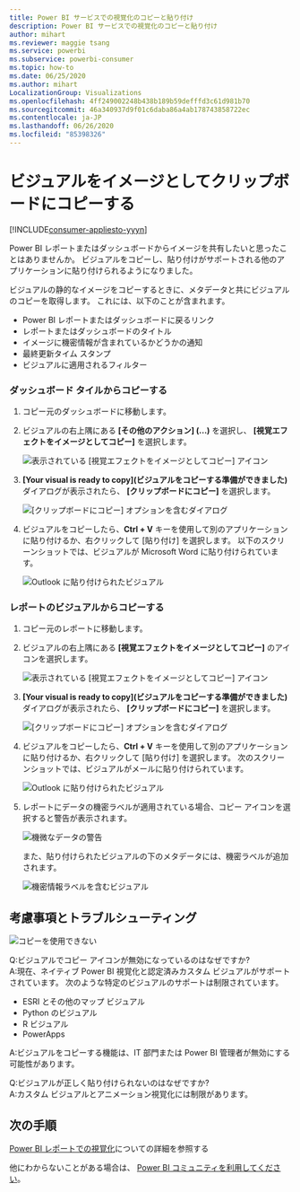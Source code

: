 ```yaml
---
title: Power BI サービスでの視覚化のコピーと貼り付け
description: Power BI サービスでの視覚化のコピーと貼り付け
author: mihart
ms.reviewer: maggie tsang
ms.service: powerbi
ms.subservice: powerbi-consumer
ms.topic: how-to
ms.date: 06/25/2020
ms.author: mihart
LocalizationGroup: Visualizations
ms.openlocfilehash: 4ff249002248b438b189b59defffd3c61d981b70
ms.sourcegitcommit: 46a340937d9f01c6daba86a4ab178743858722ec
ms.contentlocale: ja-JP
ms.lasthandoff: 06/26/2020
ms.locfileid: "85398326"
---
```

# <a name="copy-a-visual-as-an-image-to-your-clipboard"></a>ビジュアルをイメージとしてクリップボードにコピーする

[!INCLUDE[consumer-appliesto-yyyn](../includes/consumer-appliesto-yyyn.md)]

Power BI レポートまたはダッシュボードからイメージを共有したいと思ったことはありませんか。 ビジュアルをコピーし、貼り付けがサポートされる他のアプリケーションに貼り付けられるようになりました。 

ビジュアルの静的なイメージをコピーするときに、メタデータと共にビジュアルのコピーを取得します。 これには、以下のことが含まれます。
* Power BI レポートまたはダッシュボードに戻るリンク
* レポートまたはダッシュボードのタイトル
* イメージに機密情報が含まれているかどうかの通知
* 最終更新タイム スタンプ
* ビジュアルに適用されるフィルター

### <a name="copy-from-a-dashboard-tile"></a>ダッシュボード タイルからコピーする

1. コピー元のダッシュボードに移動します。

2. ビジュアルの右上隅にある **[その他のアクション] (...)** を選択し、 **[視覚エフェクトをイメージとしてコピー]** を選択します。 

    ![表示されている [視覚エフェクトをイメージとしてコピー] アイコン](media/end-user-copy-paste/power-bi-copy-dashboard.png)

3. **[Your visual is ready to copy]\(ビジュアルをコピーする準備ができました\)** ダイアログが表示されたら、 **[クリップボードにコピー]** を選択します。

    ![[クリップボードにコピー] オプションを含むダイアログ](media//end-user-copy-paste/power-bi-copied.png)

4. ビジュアルをコピーしたら、**Ctrl + V** キーを使用して別のアプリケーションに貼り付けるか、右クリックして [貼り付け] を選択します。 以下のスクリーンショットでは、ビジュアルが Microsoft Word に貼り付けられています。 

    ![Outlook に貼り付けられたビジュアル](media//end-user-copy-paste/power-bi-paste-word.png)

### <a name="copy-from-a-report-visual"></a>レポートのビジュアルからコピーする 

1. コピー元のレポートに移動します。

2. ビジュアルの右上隅にある **[視覚エフェクトをイメージとしてコピー]** のアイコンを選択します。 

    ![表示されている [視覚エフェクトをイメージとしてコピー] アイコン](media/end-user-copy-paste/power-bi-copy-icon.png)

3. **[Your visual is ready to copy]\(ビジュアルをコピーする準備ができました\)** ダイアログが表示されたら、 **[クリップボードにコピー]** を選択します。

    ![[クリップボードにコピー] オプションを含むダイアログ](media//end-user-copy-paste/power-bi-copied.png)


4. ビジュアルをコピーしたら、**Ctrl + V** キーを使用して別のアプリケーションに貼り付けるか、右クリックして [貼り付け] を選択します。 次のスクリーンショットでは、ビジュアルがメールに貼り付けられています。

    ![Outlook に貼り付けられたビジュアル](media//end-user-copy-paste/power-bi-copy-email.png)

5. レポートにデータの機密ラベルが適用されている場合、コピー アイコンを選択すると警告が表示されます。  

    ![機微なデータの警告](media//end-user-copy-paste/power-bi-sensitive.png)

    また、貼り付けられたビジュアルの下のメタデータには、機密ラベルが追加されます。 

    ![機密情報ラベルを含むビジュアル](media//end-user-copy-paste/power-bi-confidential.png)



## <a name="considerations-and-troubleshooting"></a>考慮事項とトラブルシューティング

   ![コピーを使用できない](media//end-user-copy-paste/power-bi-copy-grey.png)


Q:ビジュアルでコピー アイコンが無効になっているのはなぜですか?    
A:現在、ネイティブ Power BI 視覚化と認定済みカスタム ビジュアルがサポートされています。 次のような特定のビジュアルのサポートは制限されています。 
- ESRI とその他のマップ ビジュアル 
- Python のビジュアル 
- R ビジュアル 
- PowerApps    

A:ビジュアルをコピーする機能は、IT 部門または Power BI 管理者が無効にする可能性があります。


Q:ビジュアルが正しく貼り付けられないのはなぜですか?    
A:カスタム ビジュアルとアニメーション視覚化には制限があります。 



## <a name="next-steps"></a>次の手順
[Power BI レポートでの視覚化](end-user-visual-type.md)についての詳細を参照する

他にわからないことがある場合は、 [Power BI コミュニティを利用してください](https://community.powerbi.com/)。

